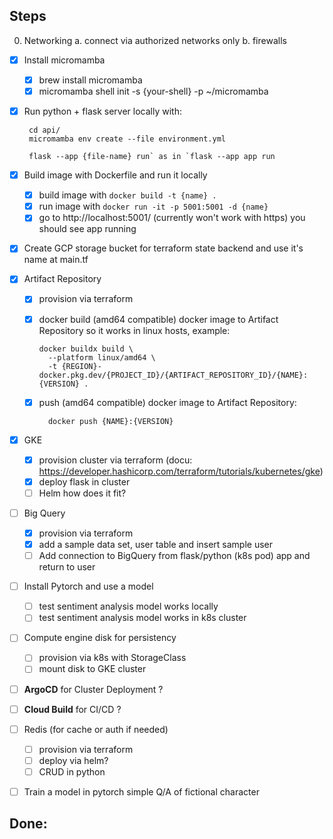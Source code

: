 ## Steps

0. Networking
    a. connect via authorized networks only
    b. firewalls
- [x] Install micromamba
    - [X] brew install micromamba
    - [x] micromamba shell init -s {your-shell} -p ~/micromamba
- [x] Run python + flask server locally with:
        
       cd api/
       micromamba env create --file environment.yml

       flask --app {file-name} run` as in `flask --app app run

- [x] Build image with Dockerfile and run it locally
    - [x] build image with  `docker build -t {name} .`
    - [x] run image with `docker run -it -p 5001:5001 -d {name}`
    - [x] go to http://localhost:5001/ (currently won't work with https) you should see app running

- [x] Create GCP storage bucket for terraform state backend and use it's name at main.tf

- [x] Artifact Repository
    - [x] provision via terraform
    - [x] docker build (amd64 compatible) docker image to Artifact Repository so it works in linux hosts, example:

          docker buildx build \
            --platform linux/amd64 \
            -t {REGION}-docker.pkg.dev/{PROJECT_ID}/{ARTIFACT_REPOSITORY_ID}/{NAME}:{VERSION} .
    - [x] push (amd64 compatible) docker image to Artifact Repository:

            docker push {NAME}:{VERSION}

- [x] GKE
    - [x] provision cluster via terraform (docu: https://developer.hashicorp.com/terraform/tutorials/kubernetes/gke)
    - [x] deploy flask in cluster
    - [ ] Helm how does it fit?

- [ ] Big Query
    - [x] provision via terraform
    - [x] add a sample data set, user table and insert sample user
    - [ ] Add connection to BigQuery from flask/python (k8s pod) app and return to user 

- [ ] Install Pytorch and use a model
    - [ ] test sentiment analysis model works locally
    - [ ] test sentiment analysis model works in k8s cluster

- [ ] Compute engine disk for persistency
    - [ ] provision via k8s with StorageClass
    - [ ] mount disk to GKE cluster

- [ ] **ArgoCD** for Cluster Deployment ?

- [ ] **Cloud Build** for CI/CD ?

- [ ] Redis (for cache or auth if needed)
    - [ ] provision via terraform
    - [ ] deploy via helm?
    - [ ] CRUD in python

- [ ] Train a model in pytorch simple Q/A of fictional character 

## Done: 

